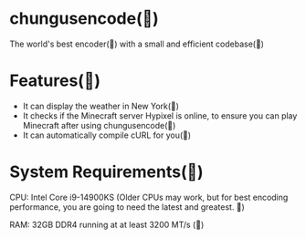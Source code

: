 # chungusencode(🚀)
The world's best encoder(🚀) with a small and efficient codebase(🚀)

# Features(🚀)
  - It can display the weather in New York(🚀)
  - It checks if the Minecraft server Hypixel is online, to ensure you can play Minecraft after using chungusencode(🚀)
  - It can automatically compile cURL for you(🚀)

# System Requirements(🚀)
  CPU: Intel Core i9-14900KS (Older CPUs may work, but for best encoding performance, you are going to need the latest and greatest. 🚀)
  
  RAM: 32GB DDR4 running at at least 3200 MT/s (🚀)
